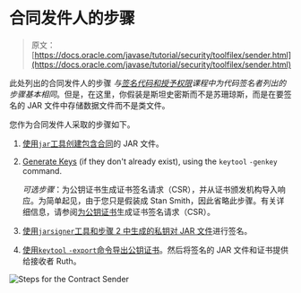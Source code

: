 # 合同发件人的步骤

> 原文： [https://docs.oracle.com/javase/tutorial/security/toolfilex/sender.html](https://docs.oracle.com/javase/tutorial/security/toolfilex/sender.html)

此处列出的合同发件人的步骤 _与[签名代码和授予权限](../toolsign/index.html)课程中为代码签名者列出的步骤基本相同_。但是，在这里，你假装是斯坦史密斯而不是苏珊琼斯，而是在要签名的 JAR 文件中存储数据文件而不是类文件。

您作为合同发件人采取的步骤如下。

1.  [使用`jar`工具创建包含合同](step1.html)的 JAR 文件。
2.  [Generate Keys](step2.html) (if they don't already exist), using the `keytool` `-genkey` command.

    _可选步骤_：为公钥证书生成证书签名请求（CSR），并从证书颁发机构导入响应。为简单起见，由于您只是假装成 Stan Smith，因此省略此步骤。有关详细信息，请参阅[为公钥证书](../sigcert/index.html#GenCSR)生成证书签名请求（CSR）。

3.  [使用`jarsigner`工具和步骤 2 中生成的私钥对 JAR 文件](step3.html)进行签名。
4.  [使用`keytool` `-export`命令导出公钥证书](step4.html)。然后将签名的 JAR 文件和证书提供给接收者 Ruth。

![Steps for the Contract Sender](img/157aab9d2ca909f3806c56a3898cabb1.jpg)